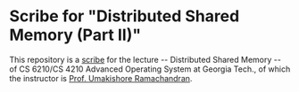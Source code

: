 # Scribe for "Distributed Shared Memory (Part II)"

This repository is a [scribe](./scribe02.pdf) for the lecture -- Distributed Shared Memory -- of CS 6210/CS 4210 Advanced Operating System at Georgia Tech., of which the instructor is [Prof. Umakishore Ramachandran](https://www.cc.gatech.edu/~rama/).

